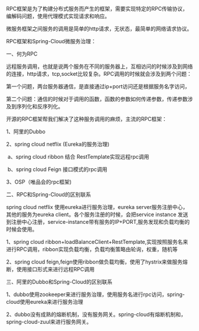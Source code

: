 RPC框架是为了构建分布式服务而产生的框架，需要实现特定的RPC传输协议，编解码问题，使用代理模式实现请求和响应。

微服务框架之间服务的调用是简单的http请求，无状态，最简单的网络请求协议。



RPC框架和Spring-Cloud微服务治理：



一、何为RPC

远程服务调用，也就是说两个服务在不同的服务器上，互相访问的时候涉及到网络的连接，http请求，tcp,socket比较复杂。RPC调用的时候就会涉及到两个问题：

第一个问题，两台服务器通信，是直接通过ip+port访问还是根据服务名字访问，

第二个问题：通信的时候对于调用的函数，函数的参数如何传递参数，传递参数涉及到序列化和反序列化。

开源的RPC框架帮我们解决了这种服务调用的麻烦，主流的RPC框架：

1、阿里的Dubbo

2、spring cloud netflix (Eureka的服务治理)

​    a、spring cloud ribbon 结合 RestTemplate实现远程rpc调用

​    b、spring cloud Feign 接口模式的rpc调用

3、OSP（唯品会的rpc框架)





二、RPC和Spring-Cloud的区别联系

spring cloud netflix 使用eureka进行服务治理，eureka server服务注册中心，其他的服务为eureka client。各个服务注册的时候，会把service instance 发送到注册中心注册，service-instance带有服务的IP+PORT,服务发现和负载均衡的时候会使用。

1、spring cloud ribbon+loadBalanceClient+RestTemplate,实现按照服务名来进行RPC调用，ribbon实现负载均衡，负载均衡策略由轮询，权重，随机等

2、spring cloud feign,feign使用ribbon做负载均衡，使用了hystrix来做服务熔断，使用接口形式来进行远程RPC调用

三、阿里的Dubbo和Spring-Cloud的区别联系

1、dubbo使用zookeeper来进行服务治理，使用服务名进行rpc访问，spring-cloud使用eureka来进行服务治理

2、dubbo没有成熟的熔断机制，没有服务网关。spring-cloud有熔断机制和，spring-cloud-zuul来进行服务网关。

